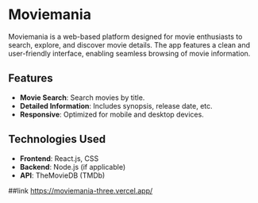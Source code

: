 # Moviemania

Moviemania is a web-based platform designed for movie enthusiasts to search, explore, and discover movie details. The app features a clean and user-friendly interface, enabling seamless browsing of movie information.

## Features

- **Movie Search**: Search movies by title.
- **Detailed Information**: Includes synopsis, release date, etc.
- **Responsive**: Optimized for mobile and desktop devices.

## Technologies Used

- **Frontend**: React.js, CSS
- **Backend**: Node.js (if applicable)
- **API**: TheMovieDB (TMDb)

##link
https://moviemania-three.vercel.app/
